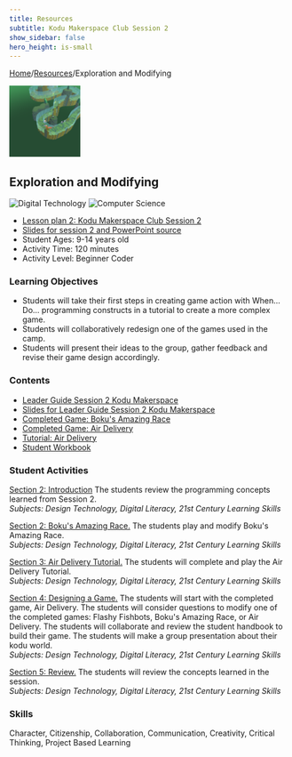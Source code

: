 ```yaml
---
title: Resources
subtitle: Kodu Makerspace Club Session 2
show_sidebar: false
hero_height: is-small
---
```


[Home](..)/[Resources](.)/Exploration and Modifying

[![](exploration_and_modifying.png)](https://worlds.kodugamelab.com/world/3M1kkWjzb0ateucfWn9LcQ==)

## Exploration and Modifying
![Digital Technology](dt.png) ![Computer Science](cs.png)

* [Lesson plan 2: Kodu Makerspace Club Session 2](LG_Session_2_KODU_Makerspace.pdf)
* [Slides for session 2 and PowerPoint source](PPT_Session2_Kodu_Makerspace1.pdf)
* Student Ages: 9-14 years old
* Activity Time: 120 minutes
* Activity Level: Beginner Coder

### Learning Objectives
* Students will take their first steps in creating game action with When… Do… programming constructs in a tutorial to create a more complex game.
* Students will collaboratively redesign one of the games used in the camp.
* Students will present their ideas to the group, gather feedback and revise their game design accordingly.

### Contents
* [Leader Guide Session 2 Kodu Makerspace](LG_Session_2_KODU_Makerspace.pdf)
* [Slides for Leader Guide Session 2 Kodu Makerspace]()
* [Completed Game: Boku's Amazing Race](PPT_Session2_Kodu_Makerspace1.pdf)
* [Completed Game: Air Delivery](http://worlds.kodugamelab.com/world/3M1kkWjzb0ateucfWn9LcQ==)
* [Tutorial: Air Delivery](http://worlds.kodugamelab.com/world/yYHLLX5_SEerL6HIiQEPbQ==)
* [Student Workbook](Student_Workbook_Kodu_Makerspace_Camp.pdf)

### Student Activities
[Section 2: Introduction](LG_Session_2_KODU_Makerspace.pdf#page=8)
The students review the programming concepts learned from Session 2.<br>
*Subjects: Design Technology, Digital Literacy, 21st Century Learning Skills*

[Section 2: Boku's Amazing Race.](LG_Session_2_KODU_Makerspace.pdf#page=12)
The students play and modify Boku's Amazing Race.<br>
*Subjects: Design Technology, Digital Literacy, 21st Century Learning Skills*

[Section 3: Air Delivery Tutorial.](LG_Session_2_KODU_Makerspace.pdf#page=17)
The students will complete and play the Air Delivery Tutorial.<br>
*Subjects: Design Technology, Digital Literacy, 21st Century Learning Skills*

[Section 4: Designing a Game.](LG_Session_2_KODU_Makerspace.pdf#page=21)
The students will start with the completed game, Air Delivery. The students will consider questions to modify one of the completed games: Flashy Fishbots, Boku's Amazing Race, or Air Delivery. The students will collaborate and review the student handbook to build their game. The students will make a group presentation about their kodu world.<br>
*Subjects: Design Technology, Digital Literacy, 21st Century Learning Skills*

[Section 5: Review.](LG_Session_2_KODU_Makerspace.pdf#page=28)
The students will review the concepts learned in the session.<br>
*Subjects: Design Technology, Digital Literacy, 21st Century Learning Skills*

### Skills
Character,
Citizenship,
Collaboration,
Communication,
Creativity,
Critical Thinking,
Project Based Learning 

    